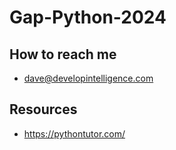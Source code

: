 # Gap-Python-2024

## How to reach me
* dave@developintelligence.com

## Resources
* https://pythontutor.com/
